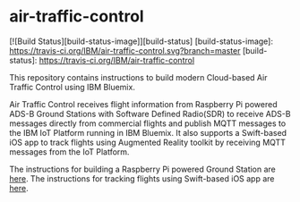 # air-traffic-control

[![Build Status][build-status-image]][build-status]
[build-status-image]: https://travis-ci.org/IBM/air-traffic-control.svg?branch=master
[build-status]: https://travis-ci.org/IBM/air-traffic-control

This repository contains instructions to build modern Cloud-based Air Traffic Control using IBM Bluemix.

Air Traffic Control receives flight information from Raspberry Pi powered ADS-B Ground Stations with Software Defined Radio(SDR) to receive ADS-B messages directly from commercial flights and publish MQTT messages to the IBM IoT Platform running in IBM Bluemix. It also supports a Swift-based iOS app to track flights using Augmented Reality toolkit by receiving MQTT messages from the IoT Platform.

The instructions for building a Raspberry Pi powered Ground Station are [here](adsb.ground.station/README.md). The instructions for tracking flights using Swift-based iOS app are [here](ARFlightTracker-iOS-Swift/README.md).

